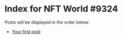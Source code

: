 # Index for NFT World #9324
Posts will be displayed in the order below:

- [Your first post](./001-first.md)

